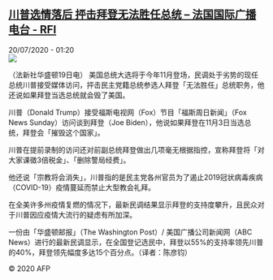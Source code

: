 <!--1595202969000-->
[川普选情落后 抨击拜登无法胜任总统 – 法国国际广播电台 - RFI](http://www.rfi.fr//cn/contenu/20200720-%E5%B7%9D%E6%99%AE%E9%80%89%E6%83%85%E8%90%BD%E5%90%8E-%E6%8A%A8%E5%87%BB%E6%8B%9C%E7%99%BB%E6%97%A0%E6%B3%95%E8%83%9C%E4%BB%BB%E6%80%BB%E7%BB%9F)
------

<div>20/07/2020 - 01:20</div><img src="https://s.rfi.fr/media/display/f01376e8-ca18-11ea-bea5-005056a964fe/w:310/p:16x9/int0002b.200720072004.jpg"><div class="t-content__body u-clearfix"><div class="m-interstitial"></div><p>（法新社华盛顿19日电）    美国总统大选将于今年11月登场，民调处于劣势的现任总统川普接受媒体访问，抨击民主党籍总统参选人拜登「无法胜任」总统职务，他还说如果拜登当选总统就会毁了美国。</p><p>    川普（Donald Trump）接受福斯电视网（Fox）节目「福斯周日新闻」（Fox News Sunday）访问谈到拜登（Joe Biden），他说如果拜登在11月3日当选总统，拜登会「摧毁这个国家」。</p><p>    川普在提前录制的访问还对前副总统拜登做出几项毫无根据指控，宣称拜登将「对大家课徵3倍税金」、「删除警局经费」。</p><p>    他还说「宗教将会消失」，川普指的是民主党各州官员为了遏止2019冠状病毒疾病（COVID-19）疫情蔓延而禁止大型教会礼拜。</p><p>    在全美许多州疫情复燃的情况下，最新民调结果显示拜登的支持度攀升，且民众对于川普因应疫情大流行的疑虑有所加深。</p><p>    一份由「华盛顿邮报」（The Washington Post）/ 美国广播公司新闻网（ABC News）进行的最新民调显示，在全国登记选民中，拜登以55%的支持率领先川普的40%，拜登领先幅度多达15个百分点。（译者：陈彦钧）</p><p class="t-copyright">© 2020 AFP</p>        </div>
